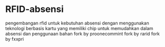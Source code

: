 # RFID-absensi
pengembangan rfid untuk kebutuhan absensi dengan menggunakan teknologi berbasis kartu yang memiliki chip untuk memudahkan dalam absensi dan penggunaan bahan
fork by proonecommint
fork by rarid
fork by fxxpri

